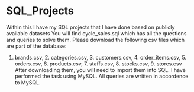 # SQL_Projects
Within this I have my SQL projects that I have done based on publicly available datasets
You will find cycle_sales.sql which has all the questions and queries to solve them.
Please download the following csv files which are part of the database:
1. brands.csv, 2. categories.csv, 3. customers.csv, 4. order_items.csv, 5. orders.csv, 6. products.csv, 7. staffs.csv, 8. stocks.csv, 9. stores.csv
After downloading them, you will need to import them into SQL. I have performed the task using MySQL. All queries are written in accordence to MySQL.
